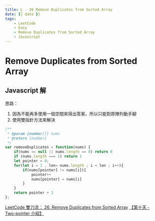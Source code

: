 ```yaml
---
title: L - 26 Remove Duplicates from Sorted Array
date: {{ date }}
tags: 
    - LeetCode
    - Easy
    - Remove Duplicates from Sorted Array
    - Javascript
---
```

# Remove Duplicates from Sorted Array
## Javascript 解
思路：
1. 因為不能再多使用一個空間來得出答案，所以只能對原陣列動手腳
2. 使用雙指針方法來解決
```javascript
/**
 * @param {number[]} nums
 * @return {number}
 */
var removeDuplicates = function(nums) {
    if(nums == null || nums.length == 0) return 0
    if (nums.length === 1) return 1
    let pointer = 0;
    for(let i = 1 , len= nums.length ; i < len ; i++){
        if(nums[pointer] != nums[i]){
            pointer++
            nums[pointer] = nums[i]
        }
    }
    return pointer + 1
};
```
[LeetCode 雙刀流： 26. Remove Duplicates from Sorted Array](https://ithelp.ithome.com.tw/articles/10270237)
[【第十天 - Two-pointer 介紹】](https://ithelp.ithome.com.tw/articles/10262277)